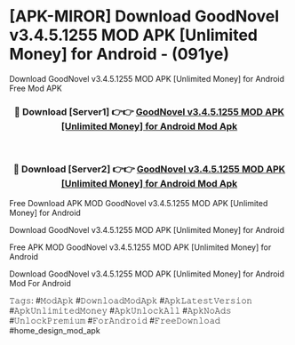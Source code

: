# [APK-MIROR] Download GoodNovel v3.4.5.1255 MOD APK [Unlimited Money] for Android - (091ye)
Download GoodNovel v3.4.5.1255 MOD APK [Unlimited Money] for Android Free Mod APK

<div align="center">
<h3>🔴 Download [Server1] 👉👉 <a href="https://apk-comot.site?title=GoodNovel_v3.4.5.1255_MOD_APK_[Unlimited_Money]_for_Android">GoodNovel v3.4.5.1255 MOD APK [Unlimited Money] for Android Mod Apk</a></h3><br>

<h3>🔴 Download [Server2] 👉👉 <a href="https://apk-comot.site?title=GoodNovel_v3.4.5.1255_MOD_APK_[Unlimited_Money]_for_Android">GoodNovel v3.4.5.1255 MOD APK [Unlimited Money] for Android Mod Apk</a></h3>
</div>


Free Download APK MOD GoodNovel v3.4.5.1255 MOD APK [Unlimited Money] for Android

Download GoodNovel v3.4.5.1255 MOD APK [Unlimited Money] for Android 

Free APK MOD GoodNovel v3.4.5.1255 MOD APK [Unlimited Money] for Android 

Download GoodNovel v3.4.5.1255 MOD APK [Unlimited Money] for Android Mod For Android

𝚃𝚊𝚐𝚜: #𝙼𝚘𝚍𝙰𝚙𝚔 #𝙳𝚘𝚠𝚗𝚕𝚘𝚊𝚍𝙼𝚘𝚍𝙰𝚙𝚔 #𝙰𝚙𝚔𝙻𝚊𝚝𝚎𝚜𝚝𝚅𝚎𝚛𝚜𝚒𝚘𝚗 #𝙰𝚙𝚔𝚄𝚗𝚕𝚒𝚖𝚒𝚝𝚎𝚍𝙼𝚘𝚗𝚎𝚢 #𝙰𝚙𝚔𝚄𝚗𝚕𝚘𝚌𝚔𝙰𝚕𝚕 #𝙰𝚙𝚔𝙽𝚘𝙰𝚍𝚜 #𝚄𝚗𝚕𝚘𝚌𝚔𝙿𝚛𝚎𝚖𝚒𝚞𝚖 #𝙵𝚘𝚛𝙰𝚗𝚍𝚛𝚘𝚒𝚍 #𝙵𝚛𝚎𝚎𝙳𝚘𝚠𝚗𝚕𝚘𝚊𝚍 #home_design_mod_apk